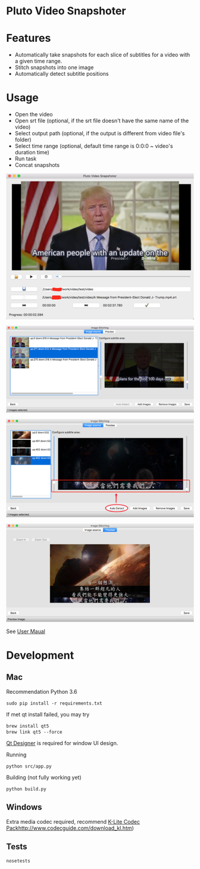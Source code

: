 Pluto Video Snapshoter
====

# Features

- Automatically take snapshots for each slice of subtitles for a video with a given time range.
- Stitch snapshots into one image
- Automatically detect subtitle positions

# Usage

- Open the video
- Open srt file (optional, if the srt file doesn't have the same name of the video)
- Select output path (optional, if the output is different from video file's folder)
- Select time range (optional, default time range is 0:0:0 ~ video's duration time)
- Run task
- Concat snapshots

![Snapshot UI](doc/images/snapshot_ui.png)

![Snapshot UI](doc/images/snapshot_ui_stitching.png)

![Snapshot UI](doc/images/auto_detection/subtitle_auto_detection.png)

![Snapshot UI](doc/images/auto_detection/preview.png)

See [User Maual](doc/user_manual.md)

# Development

## Mac

Recommendation Python 3.6

```
sudo pip install -r requirements.txt
```

If met qt install failed, you may try 

```
brew install qt5
brew link qt5 --force
```

[Qt Designer](https://www.qt.io/download) is required for window UI design.

Running

```
python src/app.py
```

Building (not fully working yet)

```
python build.py
```

## Windows

Extra media codec required, recommend [K-Lite Codec Pack]()http://www.codecguide.com/download_kl.htm)


## Tests

```bash
nosetests
```